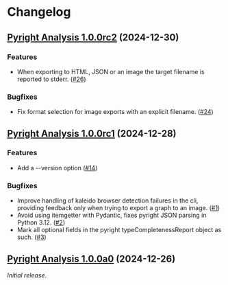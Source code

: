 # Changelog

<!--
    You should *NOT* be adding new change log entries to this file, this
    file is managed by towncrier. You *may* edit previous change logs to
    fix problems like typo corrections or such.
    To add a new change log entry, please see
    https://pip.pypa.io/en/latest/development/contributing/#news-entries
    we named the news folder "changelog.d", and use Markdown to format
    entries.

    WARNING: Don't drop the next directive!
-->

<!-- Towncrier release notes start -->

## [Pyright Analysis 1.0.0rc2](https://github.com/mjpieters/pyright-analysis/tree/v1.0.0rc1) (2024-12-30)


### Features

- When exporting to HTML, JSON or an image the target filename is reported to
  stderr. ([#26](https://github.com/mjpieters/pyright-analysis/issues/26))



### Bugfixes

- Fix format selection for image exports with an explicit filename. ([#24](https://github.com/mjpieters/pyright-analysis/issues/24))


## [Pyright Analysis 1.0.0rc1](https://github.com/mjpieters/pyright-analysis/tree/v1.0.0rc1) (2024-12-28)


### Features

- Add a --version option ([#14](https://github.com/mjpieters/pyright-analysis/issues/14))



### Bugfixes

- Improve handling of kaleido browser detection failures in the cli, providing
  feedback only when trying to export a graph to an image. ([#1](https://github.com/mjpieters/pyright-analysis/issues/1))
- Avoid using itemgetter with Pydantic, fixes pyright JSON parsing in Python
  3.12. ([#2](https://github.com/mjpieters/pyright-analysis/issues/2))
- Mark all optional fields in the pyright typeCompletenessReport object as such. ([#3](https://github.com/mjpieters/pyright-analysis/issues/3))


## [Pyright Analysis 1.0.0a0](https://github.com/mjpieters/pyright-analysis/tree/v1.0.0a0) (2024-12-26)

_Initial release_.
